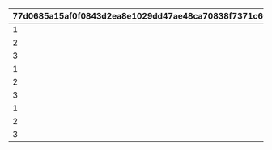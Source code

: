 |77d0685a15af0f0843d2ea8e1029dd47ae48ca70838f7371c66bb764f6374922|2e7319478c4ad1ab3840ee3f95876425d5b44c8a27bc6d666bc750e1948fdfde|b998a310acc4c7063b72846dccf6136dbabaf011cebce0de65368b7f682e98b7|06197989e4b1a223f211eee6e34c182151ff4632e70d4b1888f7cde95615e234|4b8bf5dcfed8ef485e82795146f224fc7b76aa8490bbce695b1fb738c863ed85|6c45f30e7390e588332ba7c07c0e15edf7d58763f127459bc12cc62ec53b22dd|12d745bbd5842540f78d1e6ec89c20786b6d7755b781722ee40df22670835fe6|55faf1d42b3ad9e2f66565e9d9bacf89e17ce41b139f6d0d5a139151e7baf8c9|cdcfd114aec09d70842a8e9d7fd3c9ae4dc8b0b642e9279ecebaefa07de53687|8b6952ae02e81d94f147deb62cb109afffd4c24ab76d1e05adbfeddd18ccd9cc|
| --- | --- | --- | --- | --- | --- | --- | --- | --- | --- |
|1|1|8000|7500|7000|130|115|1.2|2.4|4|
|2|1|8000|7500|7000|130|115|1.2|2.4|4|
|3|1|8000|7500|7000|130|115|1.2|2.4|4|
|1|2|8000|7500|7000|140|155|1.2|2.4|4|
|2|2|8000|7500|7000|140|155|1.2|2.4|4|
|3|2|8000|7500|7000|140|155|1.2|2.4|4|
|1|3|8000|7500|7000|140|110|1.2|2.4|4|
|2|3|8000|7500|7000|140|110|1.2|2.4|4|
|3|3|8000|7500|7000|140|110|1.2|2.4|4|